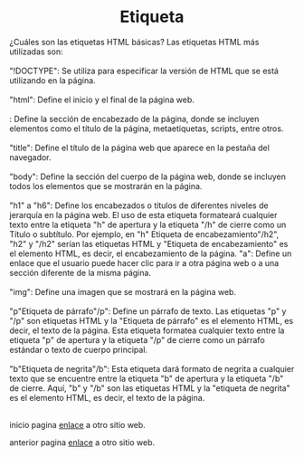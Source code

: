 <!DOCTYPE html>
<html>
<head>
	<meta charset="utf-8">
	<meta name="viewport" content="width=device-width, initial-scale=1">
	<title>Etiqueta</title>
</head>
<body>
	<br></br>
<center><h1>Etiqueta</h1></center>
<b1>¿Cuáles son las etiquetas HTML básicas?</b1>
<b2>Las etiquetas HTML más utilizadas son:</b2>
<br></br>
<b3>"!DOCTYPE": Se utiliza para especificar la versión de HTML que se está utilizando en la página.</b3>
<br></br>
<b4>"html": Define el inicio y el final de la página web.</b4>
<br></br>
<b5><head>: Define la sección de encabezado de la página, donde se incluyen elementos como el título de la página, metaetiquetas, scripts, entre otros.</b5>
<br></br>
<b6>"title": Define el título de la página web que aparece en la pestaña del navegador.</b6>
<br></br>
<b7>"body": Define la sección del cuerpo de la página web, donde se incluyen todos los elementos que se mostrarán en la página.</b7>
<br></br>
<b8>"h1" a "h6": Define los encabezados o títulos de diferentes niveles de jerarquía en la página web. El uso de esta etiqueta formateará cualquier texto entre la etiqueta "h" de apertura y la etiqueta "/h" de cierre como un Título o subtítulo. Por ejemplo, en "h" Etiqueta de encabezamiento"/h2", "h2" y "/h2" serían las etiquetas HTML y "Etiqueta de encabezamiento" es el elemento HTML, es decir, el encabezamiento de la página.</b8>
<b9>"a": Define un enlace que el usuario puede hacer clic para ir a otra página web o a una sección diferente de la misma página.</b9>
<br></br>
<b10>"img": Define una imagen que se mostrará en la página web.</b10>
<br></br>
<b11>"p"Etiqueta de párrafo"/p": Define un párrafo de texto. Las etiquetas "p" y "/p" son etiquetas HTML y la "Etiqueta de párrafo" es el elemento HTML, es decir, el texto de la página. Esta etiqueta formatea cualquier texto entre la etiqueta "p" de apertura y la etiqueta "/p" de cierre como un párrafo estándar o texto de cuerpo principal.</b11>
<br></br>
<b12>"b"Etiqueta de negrita"/b": Esta etiqueta dará formato de negrita a cualquier texto que se encuentre entre la etiqueta "b" de apertura y la etiqueta "/b" de cierre. Aquí, "b" y "/b" son las etiquetas HTML y la "etiqueta de negrita" es el elemento HTML, es decir, el texto de la página.</b12> 
<br></br>
      <p> inicio pagina <a href="https://emma-gay.github.io/num1/"> enlace</a> a otro sitio web.</p>
            <p> anterior pagina <a href="https://emma-gay.github.io/num2/"> enlace</a> a otro sitio web.</p>
</html>
